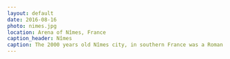 ```yaml
---
layout: default
date: 2016-08-16
photo: nimes.jpg
location: Arena of Nîmes, France
caption_header: Nîmes
caption: The 2000 years old Nîmes city, in southern France was a Roman Empire outpost. Its huge ampitheater is the most well preserved in Europe and still used for concerts and bullfights. Sadly no more gladiator fights!
---
```

